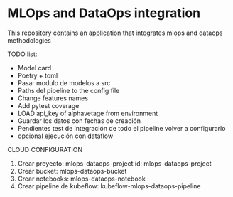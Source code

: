 # MLOps and DataOps integration

This repository contains an application that integrates mlops and dataops methodologies

TODO list:

- Model card
- Poetry + toml
- Pasar modulo de modelos a src
- Paths del pipeline to the config file
- Change features names
- Add pytest coverage
- LOAD api_key of alphavetage from environment
- Guardar los datos con fechas de creación
- Pendientes test de integración de todo el pipeline volver a configurarlo
- opcional ejecución con dataflow

CLOUD CONFIGURATION

1. Crear proyecto: mlops-dataops-project   id: 	mlops-dataops-project
2. Crear bucket: mlops-dataops-bucket
3. Crear notebooks: mlops-dataops-notebook
4. Crear pipeline de kubeflow: kubeflow-mlops-dataops-pipeline
